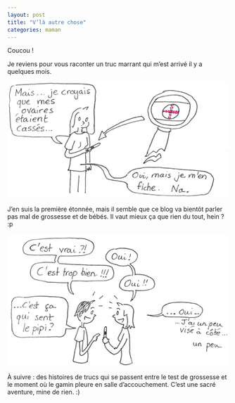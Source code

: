 ```yaml
---
layout: post
title: "V’là autre chose"
categories: maman
---
```



Coucou !

Je reviens pour vous raconter un truc marrant qui m’est arrivé il y a quelques mois.

![](/img/2013/130707a.png)

J’en suis la première étonnée, mais il semble que ce blog va bientôt parler pas mal de grossesse et de bébés.
Il vaut mieux ça que rien du tout, hein ? :p

![](/img/2013/130707b.png)

À suivre : des histoires de trucs qui se passent entre le test de grossesse et le moment où le gamin pleure en salle d’accouchement. C’est une sacré aventure, mine de rien. :)
 